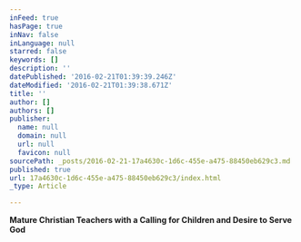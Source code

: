 ```yaml
---
inFeed: true
hasPage: true
inNav: false
inLanguage: null
starred: false
keywords: []
description: ''
datePublished: '2016-02-21T01:39:39.246Z'
dateModified: '2016-02-21T01:39:38.671Z'
title: ''
author: []
authors: []
publisher:
  name: null
  domain: null
  url: null
  favicon: null
sourcePath: _posts/2016-02-21-17a4630c-1d6c-455e-a475-88450eb629c3.md
published: true
url: 17a4630c-1d6c-455e-a475-88450eb629c3/index.html
_type: Article

---
```

**Mature Christian Teachers with a Calling for Children and Desire to Serve God**